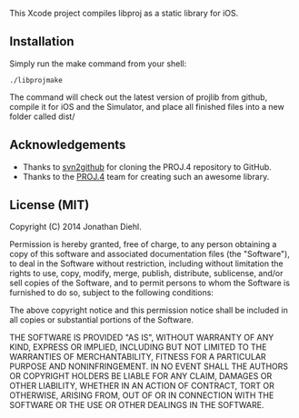 This Xcode project compiles libproj as a static library for iOS.

## Installation

Simply run the make command from your shell:

    ./libprojmake

The command will check out the latest version of projlib from github, compile it for iOS and the Simulator, and place all finished files into a new folder called dist/

## Acknowledgements

* Thanks to [svn2github](https://github.com/svn2github) for cloning the PROJ.4 repository to GitHub.
* Thanks to the [PROJ.4](http://trac.osgeo.org/proj/) team for creating such an awesome library.

## License (MIT)

Copyright (C) 2014 Jonathan Diehl.

Permission is hereby granted, free of charge, to any person obtaining a copy of
this software and associated documentation files (the "Software"), to deal in
the Software without restriction, including without limitation the rights to
use, copy, modify, merge, publish, distribute, sublicense, and/or sell copies
of the Software, and to permit persons to whom the Software is furnished to do
so, subject to the following conditions:

The above copyright notice and this permission notice shall be included in all
copies or substantial portions of the Software.

THE SOFTWARE IS PROVIDED "AS IS", WITHOUT WARRANTY OF ANY KIND, EXPRESS OR
IMPLIED, INCLUDING BUT NOT LIMITED TO THE WARRANTIES OF MERCHANTABILITY,
FITNESS FOR A PARTICULAR PURPOSE AND NONINFRINGEMENT. IN NO EVENT SHALL THE
AUTHORS OR COPYRIGHT HOLDERS BE LIABLE FOR ANY CLAIM, DAMAGES OR OTHER
LIABILITY, WHETHER IN AN ACTION OF CONTRACT, TORT OR OTHERWISE, ARISING FROM,
OUT OF OR IN CONNECTION WITH THE SOFTWARE OR THE USE OR OTHER DEALINGS IN THE
SOFTWARE.